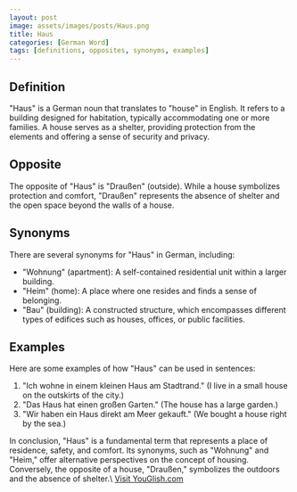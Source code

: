 ```yaml
---
layout: post
image: assets/images/posts/Haus.png
title: Haus
categories: [German Word]
tags: [definitions, opposites, synonyms, examples]
---
```


## Definition
"Haus" is a German noun that translates to "house" in English. It refers to a building designed for habitation, typically accommodating one or more families. A house serves as a shelter, providing protection from the elements and offering a sense of security and privacy.

## Opposite
The opposite of "Haus" is "Draußen" (outside). While a house symbolizes protection and comfort, "Draußen" represents the absence of shelter and the open space beyond the walls of a house.

## Synonyms
There are several synonyms for "Haus" in German, including:

- "Wohnung" (apartment): A self-contained residential unit within a larger building.
- "Heim" (home): A place where one resides and finds a sense of belonging.
- "Bau" (building): A constructed structure, which encompasses different types of edifices such as houses, offices, or public facilities.

## Examples
Here are some examples of how "Haus" can be used in sentences:

1. "Ich wohne in einem kleinen Haus am Stadtrand." (I live in a small house on the outskirts of the city.)
2. "Das Haus hat einen großen Garten." (The house has a large garden.)
3. "Wir haben ein Haus direkt am Meer gekauft." (We bought a house right by the sea.)

In conclusion, "Haus" is a fundamental term that represents a place of residence, safety, and comfort. Its synonyms, such as "Wohnung" and "Heim," offer alternative perspectives on the concept of housing. Conversely, the opposite of a house, "Draußen," symbolizes the outdoors and the absence of shelter.\ <a id="yg-widget-0" class="youglish-widget" data-query="Haus" data-lang="german" data-components="8412" data-auto-start="0" data-bkg-color="theme_light" data-title="How%20to%20pronounce%20Haus%20in%20German"  rel="nofollow" href="https://youglish.com">Visit YouGlish.com</a><script async src="https://youglish.com/public/emb/widget.js" charset="utf-8"></script>